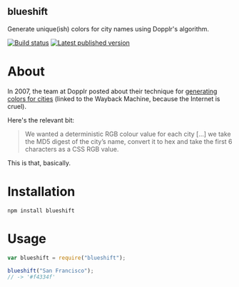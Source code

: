 ## blueshift

Generate unique(ish) colors for city names using Dopplr's algorithm.

[![Build status](https://img.shields.io/circleci/project/github/banterability/blueshift/master.svg)](https://circleci.com/gh/banterability/blueshift/tree/master) [![Latest published version](https://img.shields.io/npm/v/blueshift.svg)](https://www.npmjs.com/package/blueshift)

# About

In 2007, the team at Dopplr posted about their technique for [generating colors for cities](https://web.archive.org/web/20080413142609/http://blog.dopplr.com/2007/10/23/in-rainbows/) (linked to the Wayback Machine, because the Internet is cruel).

Here's the relevant bit:

> We wanted a deterministic RGB colour value for each city [...] we take the MD5 digest of the city’s name, convert it to hex and take the first 6 characters as a CSS RGB value.

This is that, basically.

# Installation

```shell
npm install blueshift
```

# Usage

```javascript
var blueshift = require("blueshift");

blueshift("San Francisco");
// -> '#f4334f'
```
